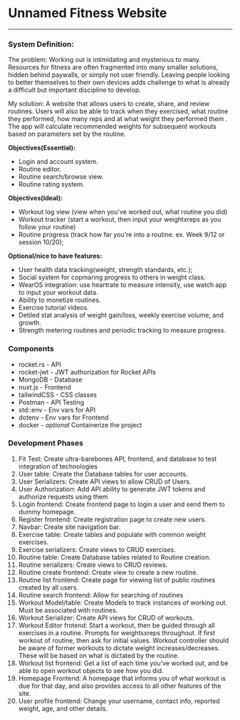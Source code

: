 # Unnamed Fitness Website
---

### System Definition:

The problem: Working out is intimidating and mysterious to many. Resources for fitness are often fragmented into many smaller solutions, hidden behind paywalls, or simply not user friendly. Leaving people looking to better themselves to their own devices adds challenge to what is already a difficult but important discipline to develop.

My solution: A website that allows users to create, share, and review routines. Users will also be able to track when they exercised, what routine they performed, how many reps and at what weight they performed them . The app will calculate recommended weights for subsequent workouts based on parameters set by the routine. 

**Objectives(Essential):**
- Login and account system.
- Routine editor.
- Routine search/browse view.
- Routine rating system.

**Objectives(Ideal):**
- Workout log view (view when you've worked out, what routine you did)
- Workout tracker (start a workout, then input your weightxreps as you follow your routine)
- Routine progress (track how far you're into a routine. ex. Week 9/12 or session 10/20);

**Optional/nice to have features:**
- User health data tracking(weight, strength standards, etc.); 
- Social system for copmaring progress to others in weight class.
- WearOS integration: use heartrate to measure intensity, use watch app to input your workout data.
- Ability to monetize routines.
- Exercise tutorial videos.
- Detiled stat analysis of weight gain/loss, weekly exercise volume, and growth.
- Strength metering routines and periodic tracking to measure progress.

### Components

- rocket.rs - API
- rocket-jwt - JWT authorization for Rocket APIs
- MongoDB - Database
- nuxt.js - Frontend
- tailwindCSS - CSS classes 
- Postman - API Testing
- std::env - Env vars for API
- dotenv - Env vars for Frontend
- docker - *optional* Containerize the project

### Development Phases
1. Fit Test: Create ultra-barebones API, frontend, and database to test integration of technologies
2. User table: Create the Database tables for user accounts.
3. User Serializers: Create API views to allow CRUD of Users.
4. User Authorization: Add API ability to generate JWT tokens and authorize requests using them
5. Login frontend: Create frontend page to login a user and send them to dummy homepage.
6. Register frontend: Create registration page to create new users.
7. Navbar: Create site navigation bar. 
8. Exercise table: Create tables and populate with common weight exercises.
9. Exercise serializers: Create views to CRUD exercises. 
10. Routine table: Create Database tables related to Routine creation. 
11. Routine serializers: Create views to CRUD reviews.
12. Routine create frontend: Create view to create a new routine. 
13. Routine list frontend: Create page for viewing list of public routines created by all users.  
14. Routine search frontend: Allow for searching of routines
15. Workout Model/table: Create Models to track instances of working out. Must be associated with routines.
16. Workout Serializer: Create API views for CRUD of workouts. 
17. Workout Editor frotend: Start a workout, then be guided through all exercises in a routine. Prompts for weightsxreps throughout. If first workout of routine, then ask for initial values. Workout controller should be aware of former workouts to dictate weight increases/decreases. These will be based on what is dictated by the routine.    
18. Workout list frontend: Get a list of each time you've worked out, and be able to open workout objects to see how you did. 
19. Homepage Frontend: A homepage that informs you of what workout is due for that day, and also provides access to all other features of the site.
20. User profile frontend: Change your username, contact info, reported weight, age, and other details. 
